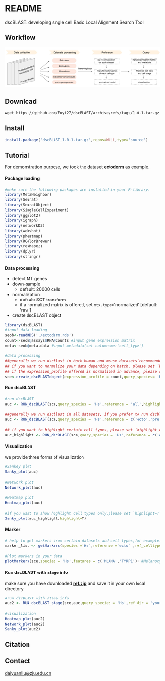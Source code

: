 # README

dscBLAST: developing single cell Basic Local Alignment Search Tool



## Workflow
![](Figure/workflow.jpg)

## **Download**

```shell
wget https://github.com/Fuyt27/dscBLAST/archive/refs/tags/1.0.1.tar.gz
```

## **Install**
```R
install.package('dscBLAST_1.0.1.tar.gz',repos=NULL,type='source')
```

## **Tutorial**

For demonstration purpose, we took the dataset **[ectoderm](https://github.com/Fuyt27/dscBLAST/releases/download/1.0.1/ectoderm.rds)** as example.

#### Package loading

```R
#make sure the following packages are installed in your R-library.
library(MetaNeighbor)
library(Seurat)
library(SeuratObject)
library(SingleCellExperiment)
library(ggplot2)
library(igraph)
library(networkD3)
library(webshot)
library(pheatmap)
library(RColorBrewer)
library(reshape2)
library(dplyr)
library(stringr)
```

#### Data processing

- detect MT genes
- down-sample
  - default: 20000 cells
- normalization
  - default: SCT transform
  - if a normalized matrix is offered, set  `mtx.type`='normalized' [default: 'raw']
- create dscBLAST object

```R
library(dscBLAST)
#input data loading
seob<-readRDS('./ectoderm.rds')
count<-seob@assays$RNA@counts #input gene expression matrix
meta<-seob@meta.data #input metadata(set columname:'cell_type') 

#data processing
##generally we run dscblast in both human and mouse datasets(recommanded!), if you prefer to run dscblast for one species, please set ref_species ='single'.
## if you want to normalize your data depending on batch, please set `batch` ='your_batchname'.
## if the expression_profile offered is normalized in advance, please set `mtx.type` = 'normalized'.
sce<-create_dscBLASTobject(expression_profile = count,query_species= 'Hs',metadata = meta,downsample = 20000,batch ='default',mtx.type = 'raw',ref_species ='both')
```



#### Run dscBLAST

```R
#run dscBLAST
auc <- RUN_dscBLAST(sce,query_species = 'Hs',reference = 'all',highlight_celltype=NULL)

##generally we run dscblast in all datasets, if you prefer to run dscblast using certain datasets or datasets, please change the option `reference` ,for example:
auc <- RUN_dscBLAST(sce,query_species = 'Hs',reference = c('ecto','pre'),highlight_celltype=NULL)

## if you want to highlight certain cell types, please set `highlight_celltype`  
auc_highlight <- RUN_dscBLAST(sce,query_species = 'Hs',reference = c('ecto','pre'),highlight_celltype='Melanocyte')
```



#### Visualization

we provide three forms of visualization

```R
#Sankey plot
Sanky_plot(auc)

#Network plot
Network_plot(auc)

#Heatmap plot
Heatmap_plot(auc)

#if you want to show highlight cell types only,please set `highlight=T`
Sanky_plot(auc_highlight,highlight=T)
```



#### Marker

```R
# help to get markers from certain datasets and cell types,for example:
marker_list <- getMarkers(species ='Hs',reference ='ecto' ,ref_celltype ='Melanocyte',ref_dataset ='Eye_Han' ,marker_top_n =20)

#Plot markers in your data
plotMarkers(sce,species = 'Hs',features = c('MLANA','TYRP1')) #Melanocyte markers
```



#### Run dscBLAST with stage info
make sure you have downloaded  **[ref.zip](https://github.com/Fuyt27/dscBLAST/releases/download/1.0.1/ref.zip)** and save it in your own local directory
```R
#run dscBLAST with stage info
auc2 <- RUN_dscBLAST_stage(sce,auc,query_species = 'Hs',ref_dir = 'your_local_dir')

#visualization
Heatmap_plot(auc2)
Network_plot(auc2)
Sanky_plot(auc2)
```



## Citation



## Contact

daiyuanliu@zju.edu.cn
